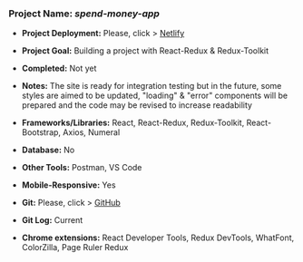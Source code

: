 
### Project Name: *spend-money-app*
- **Project Deployment:** Please, click > [Netlify](https://spend-money-app-barisd.netlify.app/)

- **Project Goal:** Building a project with React-Redux &  Redux-Toolkit
- **Completed:** Not yet
- **Notes:** The site is ready for integration testing but in the future, some styles are aimed to be updated, "loading" & "error" components will be prepared and the code may be revised to increase readability        
- **Frameworks/Libraries:** React, React-Redux, Redux-Toolkit, React-Bootstrap, Axios, Numeral
- **Database:** No
- **Other Tools:** Postman, VS Code  
- **Mobile-Responsive:** Yes
- **Git:** Please, click > [GitHub](https://github.com/BarisGc/spend-money-app)
- **Git Log:** Current
- **Chrome extensions:** React Developer Tools, Redux DevTools, WhatFont, ColorZilla, Page Ruler Redux




